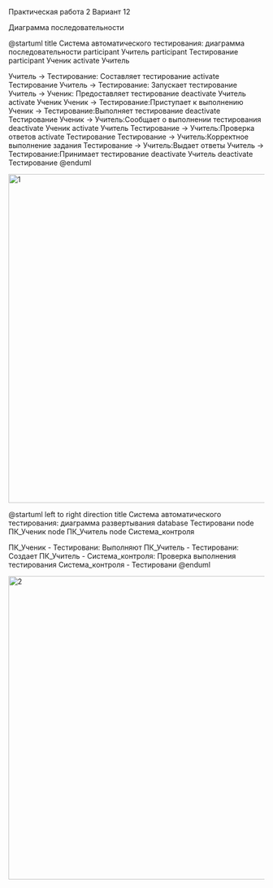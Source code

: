 Практическая работа 2
Вариант 12

Диаграмма последовательности

@startuml
title Система автоматического тестирования: диаграмма последовательности
participant Учитель
participant Тестирование
participant Ученик
activate Учитель

Учитель -> Тестирование: Составляет тестирование
activate Тестирование
Учитель -> Тестирование: Запускает тестирование
Учитель -> Ученик: Предоставляет тестирование
deactivate Учитель
activate Ученик
Ученик -> Тестирование:Приступает к выполнению
Ученик -> Тестирование:Выполняет тестирование
deactivate Тестирование
Ученик -> Учитель:Сообщает о выполнении тестирования
deactivate Ученик
activate Учитель
Тестирование -> Учитель:Проверка ответов
activate Тестирование
Тестирование -> Учитель:Корректное выполнение задания
Тестирование -> Учитель:Выдает ответы
Учитель -> Тестирование:Принимает тестирование
deactivate Учитель
deactivate Тестирование
@enduml

<img width="647" alt="1" src="https://user-images.githubusercontent.com/91331145/228862313-1c1d1e54-fe2a-4537-ae02-004a0517aef9.png">


@startuml
left to right direction
title Система автоматического тестирования: диаграмма развертывания
database Тестировани
node ПК_Ученик
node ПК_Учитель
node Система_контроля

ПК_Ученик - Тестировани: Выполняют
ПК_Учитель - Тестировани: Создает
ПК_Учитель - Система_контроля: Проверка выполнения тестирования
Система_контроля - Тестировани
@enduml

<img width="597" alt="2" src="https://user-images.githubusercontent.com/91331145/228862417-64318a2a-9d46-4a2e-9873-8a75ab20ea9a.png">


